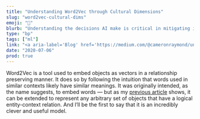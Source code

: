 ```yaml
---
title: "Understanding Word2Vec through Cultural Dimensions"
slug: "word2vec-cultural-dims"
emoji: "🧫"
blurb: "Understanding the decisions AI make is critical in mitigating its downsides. This article explains what cultural dimensions are, and demonstrates how they can increase interpretability and quantify bias in word embeddings."
type: "bp"
tags: ["ml"]
link: "<a aria-label='Blog' href='https://medium.com/@cameronraymond/understanding-word2vec-through-cultural-dimensions-39934ae72926'>Blog</a>"
date: "2020-07-06"
prod: true
---
```

Word2Vec is a tool used to embed objects as vectors in a relationship preserving manner. It does so by following the intuition that words used in similar contexts likely have similar meanings. It was originally intended, as the name suggests, to embed words — but as my [previous article](https://cameronraymond.me/blog/anything2vec/) shows, it can be extended to represent any arbitrary set of objects that have a logical entity-context relation. And I’ll be the first to say that it is an incredibly clever and useful model.
